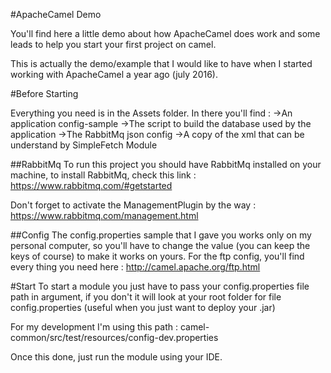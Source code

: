#ApacheCamel Demo

You'll find here a little demo about how ApacheCamel does work and some leads
to help you start your first project on camel.

This is actually the demo/example that I would like to have when I started
working with ApacheCamel a year ago (july 2016).

#Before Starting

Everything you need is in the Assets folder.
In there you'll find :
->An application config-sample
->The script to build the database used by the application
->The RabbitMq json config
->A copy of the xml that can be understand by SimpleFetch Module


##RabbitMq
To run this project you should have RabbitMq installed on your machine, to install
RabbitMq, check this link : https://www.rabbitmq.com/#getstarted

Don't forget to activate the ManagementPlugin by the way : https://www.rabbitmq.com/management.html

##Config
The config.properties sample that I gave you works only on my personal computer, so you'll have to change the value (you can keep the keys of course) to make it works on yours.
For the ftp config, you'll find every thing you need here : http://camel.apache.org/ftp.html

#Start
To start a module you just have to pass your config.properties file path
in argument, if you don't it will look at your root folder for file config.properties (useful when you just want to deploy your .jar)

For my development I'm using this path : camel-common/src/test/resources/config-dev.properties

Once this done, just run the module using your IDE.

